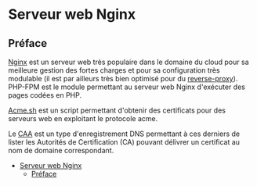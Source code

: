 # Serveur web Nginx
## Préface
[Nginx](https://fr.wikipedia.org/wiki/NGINX) est un serveur web très populaire dans le domaine du cloud pour sa meilleure
gestion des fortes charges et pour sa configuration très modulable (il est par
ailleurs très bien optimisé pour du [reverse-proxy](https://fr.wikipedia.org/wiki/Proxy_inverse)).  
PHP-FPM est le module permettant au serveur web Nginx d'exécuter des pages codées en PHP.

[Acme.sh](https://acme.sh) est un script permettant d'obtenir des certificats pour des serveurs web en exploitant le protocole acme.

Le [CAA](https://fr.wikipedia.org/wiki/DNS_Certification_Authority_Authorization) est un type d'enregistrement DNS
permettant à ces derniers de lister les Autorités de Certification (CA) pouvant délivrer un certificat au nom de domaine correspondant.

- [Serveur web Nginx](#serveur-web-nginx)
  - [Préface](#préface)